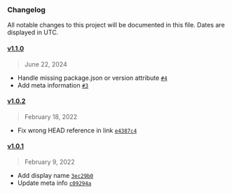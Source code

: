### Changelog 

 All notable changes to this project will be documented in this file. Dates are displayed in UTC.

 
#### [v1.1.0](https://github.com/PKief/changelog-machine/compare/v1.0.2...v1.1.0) 

> June 22, 2024 

- Handle missing package.json or version attribute [`#4`](https://github.com/PKief/changelog-machine/pull/4)
- Add meta information [`#3`](https://github.com/PKief/changelog-machine/pull/3)
 
#### [v1.0.2](https://github.com/PKief/changelog-machine/compare/v1.0.1...v1.0.2) 

> February 18, 2022 

- Fix wrong HEAD reference in link [`e4387c4`](https://github.com/PKief/changelog-machine/commit/e4387c4)
 
#### [v1.0.1](https://github.com/PKief/changelog-machine/compare/v1.0.0...v1.0.1) 

> February 9, 2022 

- Add display name [`3ec29b0`](https://github.com/PKief/changelog-machine/commit/3ec29b0)
- Update meta info [`c09294a`](https://github.com/PKief/changelog-machine/commit/c09294a)
